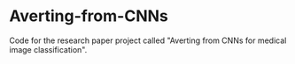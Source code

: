# Averting-from-CNNs
Code for the research paper project called "Averting from CNNs for medical image classification".
